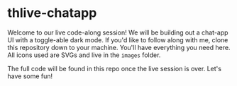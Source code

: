 # thlive-chatapp

Welcome to our live code-along session! We will be building out a chat-app UI with a toggle-able dark mode. If you'd like to follow along with me, clone this repository down to your machine. You'll have everything you need here. All icons used are SVGs and live in the `images` folder. 

The full code will be found in this repo once the live session is over. Let's have some fun!